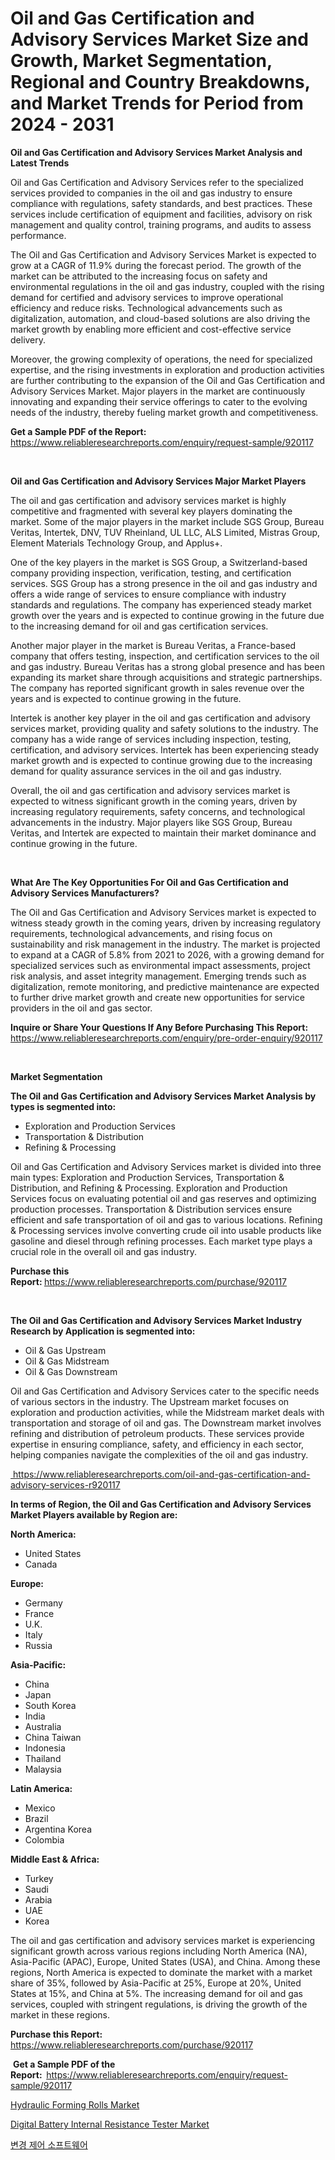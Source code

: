 <p><h1>Oil and Gas Certification and Advisory Services Market Size and Growth, Market Segmentation, Regional and Country Breakdowns, and Market Trends for Period from 2024 -  2031</h1></p><p><strong>Oil and Gas Certification and Advisory Services Market Analysis and Latest Trends</strong></p>
<p><p>Oil and Gas Certification and Advisory Services refer to the specialized services provided to companies in the oil and gas industry to ensure compliance with regulations, safety standards, and best practices. These services include certification of equipment and facilities, advisory on risk management and quality control, training programs, and audits to assess performance.</p><p>The Oil and Gas Certification and Advisory Services Market is expected to grow at a CAGR of 11.9% during the forecast period. The growth of the market can be attributed to the increasing focus on safety and environmental regulations in the oil and gas industry, coupled with the rising demand for certified and advisory services to improve operational efficiency and reduce risks. Technological advancements such as digitalization, automation, and cloud-based solutions are also driving the market growth by enabling more efficient and cost-effective service delivery.</p><p>Moreover, the growing complexity of operations, the need for specialized expertise, and the rising investments in exploration and production activities are further contributing to the expansion of the Oil and Gas Certification and Advisory Services Market. Major players in the market are continuously innovating and expanding their service offerings to cater to the evolving needs of the industry, thereby fueling market growth and competitiveness.</p></p>
<p><strong>Get a Sample PDF of the Report:&nbsp;</strong> <a href="https://www.reliableresearchreports.com/enquiry/request-sample/920117">https://www.reliableresearchreports.com/enquiry/request-sample/920117</a></p>
<p>&nbsp;</p>
<p><strong>Oil and Gas Certification and Advisory Services Major Market Players</strong></p>
<p><p>The oil and gas certification and advisory services market is highly competitive and fragmented with several key players dominating the market. Some of the major players in the market include SGS Group, Bureau Veritas, Intertek, DNV, TUV Rheinland, UL LLC, ALS Limited, Mistras Group, Element Materials Technology Group, and Applus+.</p><p>One of the key players in the market is SGS Group, a Switzerland-based company providing inspection, verification, testing, and certification services. SGS Group has a strong presence in the oil and gas industry and offers a wide range of services to ensure compliance with industry standards and regulations. The company has experienced steady market growth over the years and is expected to continue growing in the future due to the increasing demand for oil and gas certification services.</p><p>Another major player in the market is Bureau Veritas, a France-based company that offers testing, inspection, and certification services to the oil and gas industry. Bureau Veritas has a strong global presence and has been expanding its market share through acquisitions and strategic partnerships. The company has reported significant growth in sales revenue over the years and is expected to continue growing in the future.</p><p>Intertek is another key player in the oil and gas certification and advisory services market, providing quality and safety solutions to the industry. The company has a wide range of services including inspection, testing, certification, and advisory services. Intertek has been experiencing steady market growth and is expected to continue growing due to the increasing demand for quality assurance services in the oil and gas industry.</p><p>Overall, the oil and gas certification and advisory services market is expected to witness significant growth in the coming years, driven by increasing regulatory requirements, safety concerns, and technological advancements in the industry. Major players like SGS Group, Bureau Veritas, and Intertek are expected to maintain their market dominance and continue growing in the future.</p></p>
<p>&nbsp;</p>
<p><strong>What Are The Key Opportunities For Oil and Gas Certification and Advisory Services Manufacturers?</strong></p>
<p><p>The Oil and Gas Certification and Advisory Services market is expected to witness steady growth in the coming years, driven by increasing regulatory requirements, technological advancements, and rising focus on sustainability and risk management in the industry. The market is projected to expand at a CAGR of 5.8% from 2021 to 2026, with a growing demand for specialized services such as environmental impact assessments, project risk analysis, and asset integrity management. Emerging trends such as digitalization, remote monitoring, and predictive maintenance are expected to further drive market growth and create new opportunities for service providers in the oil and gas sector.</p></p>
<p><strong>Inquire or Share Your Questions If Any Before Purchasing This Report:</strong> <a href="https://www.reliableresearchreports.com/enquiry/pre-order-enquiry/920117">https://www.reliableresearchreports.com/enquiry/pre-order-enquiry/920117</a></p>
<p>&nbsp;</p>
<p><strong>Market Segmentation</strong></p>
<p><strong>The Oil and Gas Certification and Advisory Services Market Analysis by types is segmented into:</strong></p>
<p><ul><li>Exploration and Production Services</li><li>Transportation & Distribution</li><li>Refining & Processing</li></ul></p>
<p><p>Oil and Gas Certification and Advisory Services market is divided into three main types: Exploration and Production Services, Transportation & Distribution, and Refining & Processing. Exploration and Production Services focus on evaluating potential oil and gas reserves and optimizing production processes. Transportation & Distribution services ensure efficient and safe transportation of oil and gas to various locations. Refining & Processing services involve converting crude oil into usable products like gasoline and diesel through refining processes. Each market type plays a crucial role in the overall oil and gas industry.</p></p>
<p><strong>Purchase this Report:&nbsp;</strong><a href="https://www.reliableresearchreports.com/purchase/920117">https://www.reliableresearchreports.com/purchase/920117</a></p>
<p>&nbsp;</p>
<p><strong>The Oil and Gas Certification and Advisory Services Market Industry Research by Application is segmented into:</strong></p>
<p><ul><li>Oil & Gas Upstream</li><li>Oil & Gas Midstream</li><li>Oil & Gas Downstream</li></ul></p>
<p><p>Oil and Gas Certification and Advisory Services cater to the specific needs of various sectors in the industry. The Upstream market focuses on exploration and production activities, while the Midstream market deals with transportation and storage of oil and gas. The Downstream market involves refining and distribution of petroleum products. These services provide expertise in ensuring compliance, safety, and efficiency in each sector, helping companies navigate the complexities of the oil and gas industry.</p></p>
<p><a href="https://www.reliableresearchreports.com/oil-and-gas-certification-and-advisory-services-r920117">&nbsp;https://www.reliableresearchreports.com/oil-and-gas-certification-and-advisory-services-r920117</a></p>
<p><strong>In terms of Region, the Oil and Gas Certification and Advisory Services Market Players available by Region are:</strong></p>
<p>
    <p> <strong> North America: </strong>
        <ul>
            <li>United States</li>
            <li>Canada</li>
        </ul>
        </p> 
    <p> <strong> Europe: </strong>
        <ul>
            <li>Germany</li>
            <li>France</li>
            <li>U.K.</li>
            <li>Italy</li>
            <li>Russia</li>
        </ul>
        </p> 
    <p> <strong> Asia-Pacific: </strong>
        <ul>
            <li>China</li>
            <li>Japan</li>
            <li>South Korea</li>
            <li>India</li>
            <li>Australia</li>
            <li>China Taiwan</li>
            <li>Indonesia</li>
            <li>Thailand</li>
            <li>Malaysia</li>
        </ul>
        </p> 
    <p> <strong> Latin America: </strong>
        <ul>
            <li>Mexico</li>
            <li>Brazil</li>
            <li>Argentina Korea</li>
            <li>Colombia</li>
        </ul>
        </p> 
    <p> <strong> Middle East & Africa: </strong>
        <ul>
            <li>Turkey</li>
            <li>Saudi</li>
            <li>Arabia</li>
            <li>UAE</li>
            <li>Korea</li>
        </ul>
    </p>
    </p>
<p><p>The oil and gas certification and advisory services market is experiencing significant growth across various regions including North America (NA), Asia-Pacific (APAC), Europe, United States (USA), and China. Among these regions, North America is expected to dominate the market with a market share of 35%, followed by Asia-Pacific at 25%, Europe at 20%, United States at 15%, and China at 5%. The increasing demand for oil and gas services, coupled with stringent regulations, is driving the growth of the market in these regions.</p></p>
<p><strong>Purchase this Report: </strong><a href="https://www.reliableresearchreports.com/purchase/920117">https://www.reliableresearchreports.com/purchase/920117</a></p>
<p>&nbsp;<strong>Get a Sample PDF of the Report:&nbsp;&nbsp;</strong><a href="https://www.reliableresearchreports.com/enquiry/request-sample/920117">https://www.reliableresearchreports.com/enquiry/request-sample/920117</a></p>
<p><strong></strong></p>
<p><p><a href="https://www.linkedin.com/pulse/hydraulic-forming-rolls-market-insight-trends-growth-forecasted-xoprc">Hydraulic Forming Rolls Market</a></p><p><a href="https://www.linkedin.com/pulse/digital-battery-internal-resistance-tester-market-competitive-yh3tc">Digital Battery Internal Resistance Tester Market</a></p><p><a href="https://github.com/lzrvbyqzftro57/Market-Research-Report-List-2/blob/main/983452554019.md">변경 제어 소프트웨어</a></p></p>